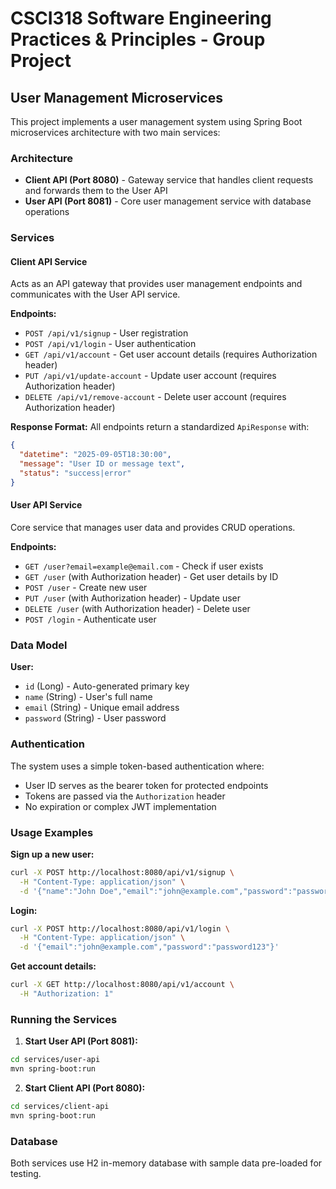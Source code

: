 # CSCI318 Software Engineering Practices & Principles - Group Project

## User Management Microservices

This project implements a user management system using Spring Boot microservices architecture with two main services:

### Architecture

- **Client API (Port 8080)** - Gateway service that handles client requests and forwards them to the User API
- **User API (Port 8081)** - Core user management service with database operations

### Services

#### Client API Service
Acts as an API gateway that provides user management endpoints and communicates with the User API service.

**Endpoints:**
- `POST /api/v1/signup` - User registration
- `POST /api/v1/login` - User authentication  
- `GET /api/v1/account` - Get user account details (requires Authorization header)
- `PUT /api/v1/update-account` - Update user account (requires Authorization header)
- `DELETE /api/v1/remove-account` - Delete user account (requires Authorization header)

**Response Format:**
All endpoints return a standardized `ApiResponse` with:
```json
{
  "datetime": "2025-09-05T18:30:00",
  "message": "User ID or message text",
  "status": "success|error"
}
```

#### User API Service  
Core service that manages user data and provides CRUD operations.

**Endpoints:**
- `GET /user?email=example@email.com` - Check if user exists
- `GET /user` (with Authorization header) - Get user details by ID
- `POST /user` - Create new user
- `PUT /user` (with Authorization header) - Update user
- `DELETE /user` (with Authorization header) - Delete user
- `POST /login` - Authenticate user

### Data Model

**User:**
- `id` (Long) - Auto-generated primary key
- `name` (String) - User's full name
- `email` (String) - Unique email address
- `password` (String) - User password

### Authentication

The system uses a simple token-based authentication where:
- User ID serves as the bearer token for protected endpoints
- Tokens are passed via the `Authorization` header
- No expiration or complex JWT implementation

### Usage Examples

**Sign up a new user:**
```bash
curl -X POST http://localhost:8080/api/v1/signup \
  -H "Content-Type: application/json" \
  -d '{"name":"John Doe","email":"john@example.com","password":"password123"}'
```

**Login:**
```bash
curl -X POST http://localhost:8080/api/v1/login \
  -H "Content-Type: application/json" \
  -d '{"email":"john@example.com","password":"password123"}'
```

**Get account details:**
```bash
curl -X GET http://localhost:8080/api/v1/account \
  -H "Authorization: 1"
```

### Running the Services

1. **Start User API (Port 8081):**
```bash
cd services/user-api
mvn spring-boot:run
```

2. **Start Client API (Port 8080):**
```bash
cd services/client-api  
mvn spring-boot:run
```

### Database

Both services use H2 in-memory database with sample data pre-loaded for testing.
